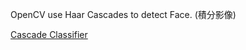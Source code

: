 OpenCV use Haar Cascades to detect Face. (積分影像)

[Cascade Classifier](https://docs.opencv.org/2.4/doc/tutorials/objdetect/cascade_classifier/cascade_classifier.html)
